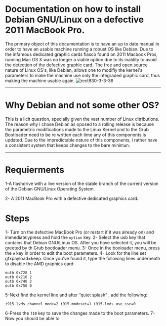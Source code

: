# Documentation on how to install Debian GNU/Linux on a defective 2011 MacBook Pro.

The primary object of this documentation is to have an up to date manual in order to have an usable machine running a robust OS like Debian. Due to the infamous dedicated graphic cards fiasco found on 2011 Macbook Pros, running Mac OS X was no longer a viable option due to its inablity to avoid the detection of the defective graphic card. The free and open source nature of Linux OS's, like Debian, allows one to modifiy the kernel's parameters to make the machine use only the integraded graphic card, thus making the machine usable again.
![rect830-3-3-36](https://user-images.githubusercontent.com/64110504/94893124-a73c5100-0443-11eb-9bd2-039d037423e5.png)

---

# Why Debian and not some other OS?

This is a licit question, specially given the vast number of Linux ditributions. The reason why I chose Debian as oposed to a rolling release is because the parametric modifications made to the Linux Kernel and to the Grub Bootloader need to be re written each time any of this components is updated. Due to the impredictable nature of this components, I rather have a consistent system that keeps changes to the bare minimun. 

---

# Requierments

1-A flashdrive with a live version of the stable branch of the current version of the Debian GNU/Linux Operating System.

2- A 2011 MacBook Pro with a defective dedicated graphics card.

# Steps
1- Turn on the defective MacBook Pro (or restart if it was already on) and immediatelypress  and hold the `option` key. 
2- Select the usb key that contains that Debian GNU/Linux OS. After you have selected it, you will be greeted by th Grub bootloader menu.
3- Once in the booloader menu, press the `e` key in order to edit the boot parameters.
4- Look for the line set gfxpayload=keep. Once you’ve found it, type the following lines underneath to disable the AMD graphics card:
    
    outb 0x728 1
    outb 0x710 2
    outb 0x740 2
    outb 0x750 0
    
5-Next find the kernel line and after “quiet splash” , add the following:
    
    i915.lvds_channel_mode=2 i915.modeset=1 i915.lvds_use_ssc=0

6-Press the `f10` key to save the changes made to the boot parameters.
7-Now you should be able to 
